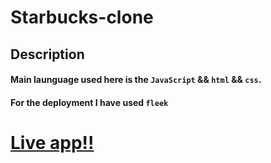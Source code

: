 # Starbucks-clone
## Description
#### Main launguage used here is the `JavaScript` && `html` && `css`.
#### For the deployment I have used `fleek`

# [Live app!!](https://lively-brook-3373.on.fleek.co/)

